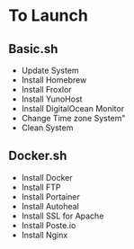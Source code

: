 # To Launch

## Basic.sh

- Update System
- Install Homebrew
- Install Froxlor
- Install YunoHost
- Install DigitalOcean Monitor
- Change Time zone System"
- Clean System

## Docker.sh

- Install Docker
- Install FTP
- Install Portainer
- Install Autoheal
- Install SSL for Apache
- Install Poste.io
- Install Nginx

